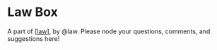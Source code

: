 # Law Box

A part of [[law]], by @law. Please node your questions, comments, and suggestions here!

[//begin]: # "Autogenerated link references for markdown compatibility"
[law]: law.md "Law"
[//end]: # "Autogenerated link references"